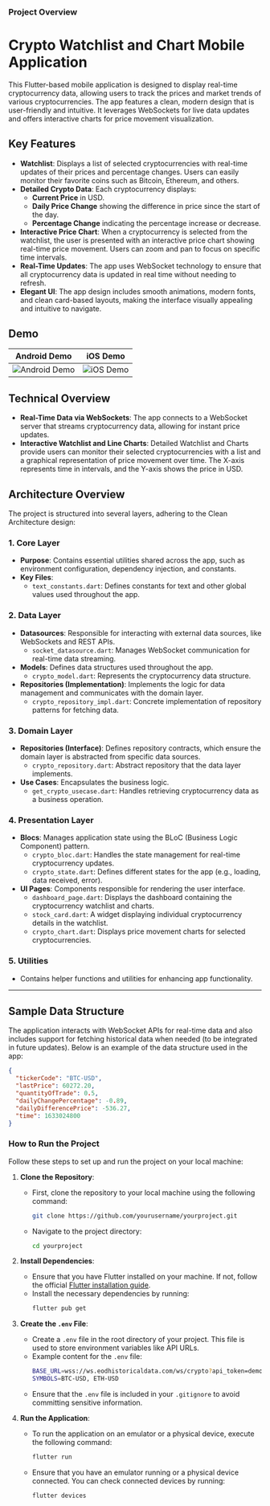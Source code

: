 ### Project Overview

# Crypto Watchlist and Chart Mobile Application

This Flutter-based mobile application is designed to display real-time cryptocurrency data, allowing users to track the prices and market trends of various cryptocurrencies. The app features a clean, modern design that is user-friendly and intuitive. It leverages WebSockets for live data updates and offers interactive charts for price movement visualization.

## Key Features

- **Watchlist**: Displays a list of selected cryptocurrencies with real-time updates of their prices and percentage changes. Users can easily monitor their favorite coins such as Bitcoin, Ethereum, and others.
- **Detailed Crypto Data**: Each cryptocurrency displays:
    - **Current Price** in USD.
    - **Daily Price Change** showing the difference in price since the start of the day.
    - **Percentage Change** indicating the percentage increase or decrease.
- **Interactive Price Chart**: When a cryptocurrency is selected from the watchlist, the user is presented with an interactive price chart showing real-time price movement. Users can zoom and pan to focus on specific time intervals.
- **Real-Time Updates**: The app uses WebSocket technology to ensure that all cryptocurrency data is updated in real time without needing to refresh.
- **Elegant UI**: The app design includes smooth animations, modern fonts, and clean card-based layouts, making the interface visually appealing and intuitive to navigate.

## Demo

| Android Demo | iOS Demo |
|--------------|----------|
| ![Android Demo](assets/android.gif) | ![iOS Demo](assets/ios.gif) |

## Technical Overview

- **Real-Time Data via WebSockets**: The app connects to a WebSocket server that streams cryptocurrency data, allowing for instant price updates.
- **Interactive Watchlist and Line Charts**: Detailed Watchlist and Charts provide users can monitor their selected cryptocurrencies with a list and a graphical representation of price movement over time. The X-axis represents time in intervals, and the Y-axis shows the price in USD.

## Architecture Overview

The project is structured into several layers, adhering to the Clean Architecture design:

### 1. Core Layer
- **Purpose**: Contains essential utilities shared across the app, such as environment configuration, dependency injection, and constants.
- **Key Files**:
   - `text_constants.dart`: Defines constants for text and other global values used throughout the app.

### 2. Data Layer
- **Datasources**: Responsible for interacting with external data sources, like WebSockets and REST APIs.
   - `socket_datasource.dart`: Manages WebSocket communication for real-time data streaming.
- **Models**: Defines data structures used throughout the app.
   - `crypto_model.dart`: Represents the cryptocurrency data structure.
- **Repositories (Implementation)**: Implements the logic for data management and communicates with the domain layer.
   - `crypto_repository_impl.dart`: Concrete implementation of repository patterns for fetching data.

### 3. Domain Layer
- **Repositories (Interface)**: Defines repository contracts, which ensure the domain layer is abstracted from specific data sources.
   - `crypto_repository.dart`: Abstract repository that the data layer implements.
- **Use Cases**: Encapsulates the business logic.
   - `get_crypto_usecase.dart`: Handles retrieving cryptocurrency data as a business operation.

### 4. Presentation Layer
- **Blocs**: Manages application state using the BLoC (Business Logic Component) pattern.
   - `crypto_bloc.dart`: Handles the state management for real-time cryptocurrency updates.
   - `crypto_state.dart`: Defines different states for the app (e.g., loading, data received, error).
- **UI Pages**: Components responsible for rendering the user interface.
   - `dashboard_page.dart`: Displays the dashboard containing the cryptocurrency watchlist and charts.
   - `stock_card.dart`: A widget displaying individual cryptocurrency details in the watchlist.
   - `crypto_chart.dart`: Displays price movement charts for selected cryptocurrencies.

### 5. Utilities
- Contains helper functions and utilities for enhancing app functionality.

---

## Sample Data Structure

The application interacts with WebSocket APIs for real-time data and also includes support for fetching historical data when needed (to be integrated in future updates). Below is an example of the data structure used in the app:

```json
{
  "tickerCode": "BTC-USD",
  "lastPrice": 60272.20,
  "quantityOfTrade": 0.5,
  "dailyChangePercentage": -0.89,
  "dailyDifferencePrice": -536.27,
  "time": 1633024800
}
```

### How to Run the Project

Follow these steps to set up and run the project on your local machine:

1. **Clone the Repository**:
    - First, clone the repository to your local machine using the following command:
      ```sh
      git clone https://github.com/yourusername/yourproject.git
      ```
    - Navigate to the project directory:
      ```sh
      cd yourproject
      ```

2. **Install Dependencies**:
    - Ensure that you have Flutter installed on your machine. If not, follow the official [Flutter installation guide](https://flutter.dev/docs/get-started/install).
    - Install the necessary dependencies by running:
      ```sh
      flutter pub get
      ```

3. **Create the `.env` File**:
    - Create a `.env` file in the root directory of your project. This file is used to store environment variables like API URLs.
    - Example content for the `.env` file:
      ```sh
      BASE_URL=wss://ws.eodhistoricaldata.com/ws/crypto?api_token=demo
      SYMBOLS=BTC-USD, ETH-USD
      ```
    - Ensure that the `.env` file is included in your `.gitignore` to avoid committing sensitive information.

4. **Run the Application**:
    - To run the application on an emulator or a physical device, execute the following command:
      ```sh
      flutter run
      ```
    - Ensure that you have an emulator running or a physical device connected. You can check connected devices by running:
      ```sh
      flutter devices
      ```
